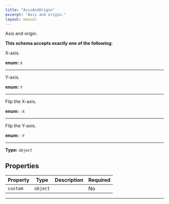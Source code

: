 ```yaml
---
title: "AxisAndOrigin"
excerpt: "Axis and origin."
layout: manual
---
```


Axis and origin.





**This schema accepts exactly one of the following:**

X-axis.

**enum:** `X`








----
Y-axis.

**enum:** `Y`








----
Flip the X-axis.

**enum:** `-X`








----
Flip the Y-axis.

**enum:** `-Y`








----

**Type:** `object`





## Properties

| Property | Type | Description | Required |
|----------|------|-------------|----------|
| `custom` |`object`|  | No |


----




